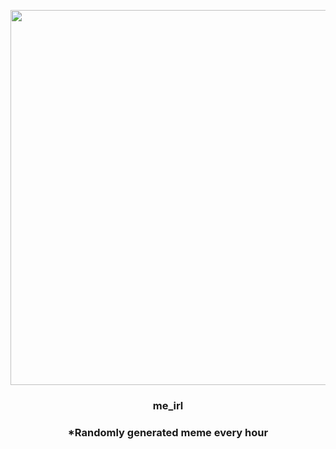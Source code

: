 <p align="center">
        <img src="https://i.redd.it/j33zfce8fav91.jpg" width="600" height="600">
        </p>
        <h3 align="center">me_irl</h3>
        <h3 align="center">*Randomly generated meme every hour</h3>
    